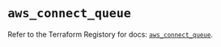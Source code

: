 # `aws_connect_queue`

Refer to the Terraform Registory for docs: [`aws_connect_queue`](https://registry.terraform.io/providers/hashicorp/aws/5.22.0/docs/resources/connect_queue).
